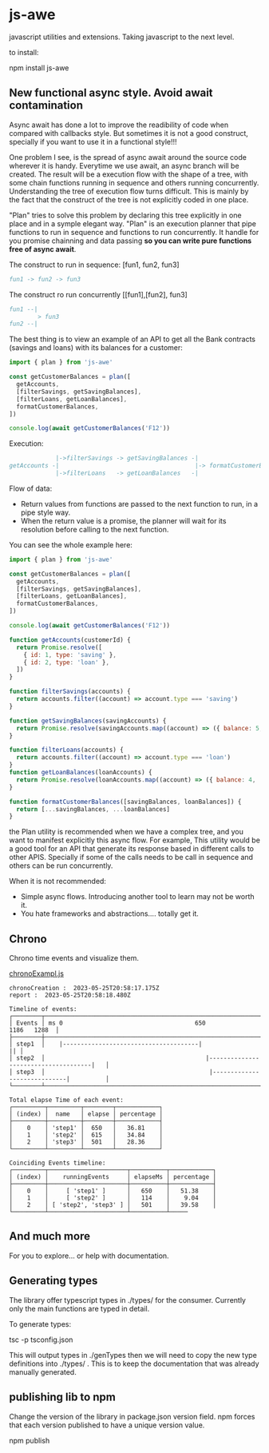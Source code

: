 # js-awe

javascript utilities and extensions. Taking javascript to the next level.

to install:

npm install js-awe

## New functional async style. Avoid await contamination

Async await has done a lot to improve the readibility of code when compared with callbacks style. But sometimes it is not a good construct, specially if you want to use it in a functional style!!!

One problem I see, is the spread of async await around the source code wherever it is handy. Everytime we use await, an async branch will be created. The result will be a execution flow with the shape of a tree, with some chain functions running in sequence and others running concurrently. Understanding the tree of execution flow turns difficult. This is mainly by the fact that the construct of the tree is not explicitly coded in one place.

"Plan" tries to solve this problem by declaring this tree explicitly in one place and in a symple elegant way. "Plan" is an execution planner that pipe functions to run in sequence and functions to run concurrently. It handle for you promise chainning and data passing **so you can write pure functions free of async await**.

The construct to run in sequence: [fun1, fun2, fun3]

```comments
fun1 -> fun2 -> fun3
```

The construct ro run concurrently [[fun1],[fun2], fun3]

```comments
fun1 --|
        > fun3
fun2 --|
```

The best thing is to view an example of an API to get all the Bank contracts (savings and loans) with its balances for a customer:

```javascript
import { plan } from 'js-awe'

const getCustomerBalances = plan([
  getAccounts,
  [filterSavings, getSavingBalances],
  [filterLoans, getLoanBalances],
  formatCustomerBalances,
])

console.log(await getCustomerBalances('F12'))
```

Execution:

```comments
             |->filterSavings -> getSavingBalances -|
getAccounts -|                                      |-> formatCustomerBalances
             |->filterLoans   -> getLoanBalances   -|

```

Flow of data:

- Return values from functions are passed to the next function to run, in a pipe style way.
- When the return value is a promise, the planner will wait for its resolution before calling to the next function.

You can see the whole example here:

```javascript
import { plan } from 'js-awe'

const getCustomerBalances = plan([
  getAccounts,
  [filterSavings, getSavingBalances],
  [filterLoans, getLoanBalances],
  formatCustomerBalances,
])

console.log(await getCustomerBalances('F12'))

function getAccounts(customerId) {
  return Promise.resolve([
    { id: 1, type: 'saving' },
    { id: 2, type: 'loan' },
  ])
}

function filterSavings(accounts) {
  return accounts.filter((account) => account.type === 'saving')
}

function getSavingBalances(savingAccounts) {
  return Promise.resolve(savingAccounts.map((account) => ({ balance: 5, ...account })))
}

function filterLoans(accounts) {
  return accounts.filter((account) => account.type === 'loan')
}
function getLoanBalances(loanAccounts) {
  return Promise.resolve(loanAccounts.map((account) => ({ balance: 4, ...account })))
}

function formatCustomerBalances([savingBalances, loanBalances]) {
  return [...savingBalances, ...loanBalances]
}


```

the Plan utility is recommended when we have a complex tree, and you want to manifest explicitly this async flow. For example, This utility would be a good tool for an API that generate its response based in different calls to other APIS. Specially if some of the calls needs to be call in sequence and others can be run concurrently.

When it is not recommended:

- Simple async flows. Introducing another tool to learn may not be worth it.
- You hate frameworks and abstractions.... totally get it.

## Chrono

Chrono time events and visualize them.

[chronoExampl.js](https://github.com/josuamanuel/js-awe/blob/main/sandbox/Chrono/chronoExample.js)

```logs
chronoCreation :  2023-05-25T20:58:17.175Z
report :  2023-05-25T20:58:18.480Z

Timeline of events:
┌────────┬───────────────────────────────────────────────────────────────────────────────────────┐
│ Events │ ms 0                                     650                             1186   1288  │
├────────┼───────────────────────────────────────────────────────────────────────────────────────┤
│ step1  │    |--------------------------------------|                                        || │
│ step2  │                                             |-------------------------------------|   │
│ step3  │                                              |-----------------------------|          │
└────────┴───────────────────────────────────────────────────────────────────────────────────────┘

Total elapse Time of each event: 
┌─────────┬─────────┬────────┬────────────┐
│ (index) │  name   │ elapse │ percentage │
├─────────┼─────────┼────────┼────────────┤
│    0    │ 'step1' │  650   │   36.81    │
│    1    │ 'step2' │  615   │   34.84    │
│    2    │ 'step3' │  501   │   28.36    │
└─────────┴─────────┴────────┴────────────┘

Coinciding Events timeline: 
┌─────────┬──────────────────────┬──────────┬────────────┐
│ (index) │    runningEvents     │ elapseMs │ percentage │
├─────────┼──────────────────────┼──────────┼────────────┤
│    0    │     [ 'step1' ]      │   650    │   51.38    │
│    1    │     [ 'step2' ]      │   114    │    9.04    │
│    2    │ [ 'step2', 'step3' ] │   501    │   39.58    │
└─────────┴──────────────────────┴──────────┴─────
```

## And much more

For you to explore... or help with documentation.

## Generating types

The library offer typescript types in ./types/ for the consumer. Currently only the main functions are typed in detail.

To generate types:

tsc -p tsconfig.json

This will output types in ./genTypes then we will need to copy the new type definitions into ./types/ . This is to keep the documentation that was already manually generated.

## publishing lib to npm

Change the version of the library in package.json version field. npm forces that each version published to have a unique version value.

npm publish
